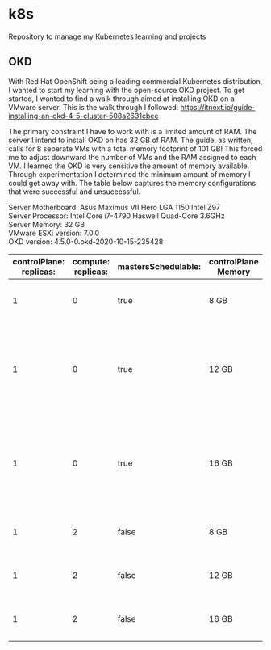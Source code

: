 # k8s
Repository to manage my Kubernetes learning and projects

## OKD
With Red Hat OpenShift being a leading commercial Kubernetes distribution, I wanted to start my learning with the open-source OKD project. To get started, I wanted to find a walk through aimed at installing OKD on a VMware server. This is the walk through I followed: https://itnext.io/guide-installing-an-okd-4-5-cluster-508a2631cbee

The primary constraint I have to work with is a limited amount of RAM. The server I intend to install OKD on has 32 GB of RAM. The guide, as written, calls for 8 seperate VMs with a total memory footprint of 101 GB! This forced me to adjust downward the number of VMs and the RAM assigned to each VM. I learned the OKD is very sensitive the amount of memory available. Through experimentation I determined the minimum amount of memory I could get away with. The table below captures the memory configurations that were successful and unsuccessful.

Server Motherboard: Asus Maximus VII Hero LGA 1150 Intel Z97<br>
Server Processor: Intel Core i7-4790 Haswell Quad-Core 3.6GHz<br>
Server Memory: 32 GB<br>
VMware ESXi version: 7.0.0<br>
OKD version: 4.5.0-0.okd-2020-10-15-235428

| controlPlane:<br>replicas: | compute:<br>replicas: | mastersSchedulable: | controlPlane Memory | computer Memory | Result                        |
|----------------------------|-----------------------|---------------------|---------------------|-----------------|-------------------------------|
| 1                          | 0                     | true                | 8 GB                | N/A             | Console available in xxx mins |
| 1                          | 0                     | true                | 12 GB               | N/A             | Bootstrap complete: 12m24s<br>Console available: 15m<br>Monitoring available: 15m|
| 1                          | 0                     | true                | 16 GB               | N/A             | Bootstrap complete: 14m48s<br>Console available: 14m<br>Monitoring available: 15m |
| 1                          | 2                     | false               | 8 GB                | 4 GB            | Console available in xxx mins |
| 1                          | 2                     | false               | 12 GB               | 4 GB            | Console available in xxx mins |
| 1                          | 2                     | false               | 16 GB               | 4 GB            | Console available in xxx mins |
